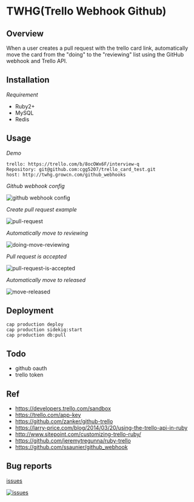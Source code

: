 # TWHG(Trello Webhook Github)

## Overview

When a user creates a pull request with the trello card link, automatically move the card from the "doing" to the "reviewing" list using the GitHub webhook and Trello API.

## Installation

*Requirement*

* Ruby2+
* MySQL
* Redis

## Usage

*Demo*

```
trello: https://trello.com/b/8ocOWx6F/interview-q
Repository: git@github.com:cgg5207/trello_card_test.git
host: http://twhg.growcn.com/github_webhooks
```

*Github webhook config*

![github webhook config](https://raw.github.com/cgg5207/twhg/master/doc/github-webhook-config.jpg)


*Create pull request example*

![pull-request](https://raw.github.com/cgg5207/twhg/master/doc/pull-request-relation-trello-card-link.jpg)

*Automatically move to reviewing*

![doing-move-reviewing](https://raw.github.com/cgg5207/twhg/master/doc/doing-move-reviewing.jpg)

*Pull request is accepted*

![pull-request-is-accepted](https://raw.github.com/cgg5207/twhg/master/doc/pull-request-is-accepted.jpg)

*Automatically move to released*

![move-released](https://raw.github.com/cgg5207/twhg/master/doc/move-released.png)


## Deployment

```
cap production deploy
cap production sidekiq:start
cap production db:pull

```


## Todo
* github oauth
* trello token

## Ref
* https://developers.trello.com/sandbox
* https://trello.com/app-key
* https://github.com/zanker/github-trello
* https://larry-price.com/blog/2014/03/20/using-the-trello-api-in-ruby
* http://www.sitepoint.com/customizing-trello-ruby/
* https://github.com/jeremytregunna/ruby-trello
* https://github.com/ssaunier/github_webhook


## Bug reports

[issues](https://github.com/cgg5207/twhg/issues)

[![issues](http://i.imgur.com/K8vsw.gif)](https://github.com/cgg5207/twhg/issues)
